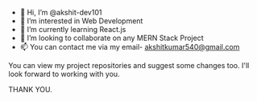 - 👋 Hi, I’m @akshit-dev101
- 👀 I’m interested in Web Development
- 🌱 I’m currently learning React.js
- 💞️ I’m looking to collaborate on any MERN Stack Project
- 📫 You can contact me via my email- akshitkumar540@gmail.com


You can view my project repositories and suggest some changes too.
I'll look forward to working with you. 

THANK YOU.
